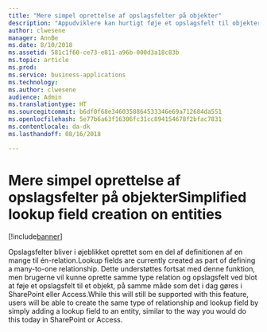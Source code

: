 ```yaml
---
title: "Mere simpel oprettelse af opslagsfelter på objekter"
description: "Appudviklere kan hurtigt føje et opslagsfelt til objekter."
author: clwesene
manager: AnnBe
ms.date: 8/10/2018
ms.assetid: 581c1f60-ce73-e811-a96b-000d3a18c83b
ms.topic: article
ms.prod: 
ms.service: business-applications
ms.technology: 
ms.author: clwesene
audience: Admin
ms.translationtype: HT
ms.sourcegitcommit: b6df0f68e3460358864533346e69a712684da551
ms.openlocfilehash: 5e77b6a63f16306fc31cc894154678f2bfac7831
ms.contentlocale: da-dk
ms.lasthandoff: 08/16/2018

---
```

# <a name="simplified-lookup-field-creation-on-entities"></a><span data-ttu-id="a5865-103">Mere simpel oprettelse af opslagsfelter på objekter</span><span class="sxs-lookup"><span data-stu-id="a5865-103">Simplified lookup field creation on entities</span></span>


[!include[banner](../../includes/banner.md)]

<span data-ttu-id="a5865-104">Opslagsfelter bliver i øjeblikket oprettet som en del af definitionen af en mange til én-relation.</span><span class="sxs-lookup"><span data-stu-id="a5865-104">Lookup fields are currently created as part of defining a many-to-one relationship.</span></span> <span data-ttu-id="a5865-105">Dette understøttes fortsat med denne funktion, men brugerne vil kunne oprette samme type relation og opslagsfelt ved blot at føje et opslagsfelt til et objekt, på samme måde som det i dag gøres i SharePoint eller Access.</span><span class="sxs-lookup"><span data-stu-id="a5865-105">While this will still be supported with this feature, users will be able to create the same type of relationship and lookup field by simply adding a lookup field to an entity, similar to the way you would do this today in SharePoint or Access.</span></span>

